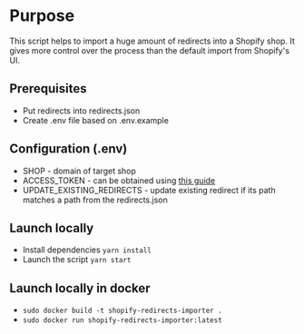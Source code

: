 # Purpose
This script helps to import a huge amount of redirects into a Shopify shop. It gives more control over the process than the default import from Shopify's UI.

## Prerequisites

* Put redirects into redirects.json
* Create .env file based on .env.example

## Configuration (.env)

* SHOP - domain of target shop
* ACCESS_TOKEN - can be obtained using [this guide](https://shopify.dev/tutorials/authenticate-a-private-app-with-shopify-admin#generate-credentials-from-the-shopify-admin)
* UPDATE_EXISTING_REDIRECTS - update existing redirect if its path matches a path from the redirects.json

## Launch locally
* Install dependencies ```yarn install```
* Launch the script ```yarn start```

## Launch locally in docker
* ```sudo docker build -t shopify-redirects-importer .```
* ```sudo docker run shopify-redirects-importer:latest```
